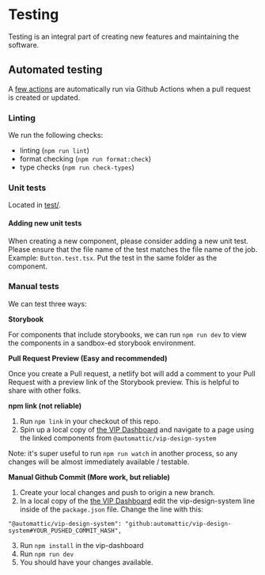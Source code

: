 # Testing

Testing is an integral part of creating new features and maintaining the software.

## Automated testing

A [few actions](https://github.com/Automattic/vip-design-system/tree/trunk/.github/workflows) are automatically run via Github Actions when a pull request is created or updated.

### Linting

We run the following checks:

- linting (`npm run lint`)
- format checking (`npm run format:check`)
- type checks (`npm run check-types`)

### Unit tests

Located in [test/](https://github.com/Automattic/vip-design-system/tree/trunk/test).

#### Adding new unit tests

When creating a new component, please consider adding a new unit test. Please ensure that the file name of the test matches the file name of the job. Example: `Button.test.tsx`. Put the test in the same folder as the component.

### Manual tests

We can test three ways:

**Storybook**

For components that include storybooks, we can run `npm run dev` to view the components in a sandbox-ed storybook environment.

**Pull Request Preview (Easy and recommended)**

Once you create a Pull request, a netlify bot will add a comment to your Pull Request with a preview link of the Storybook preview. This is helpful to share with other folks.

**npm link (not reliable)**

1. Run `npm link` in your checkout of this repo.
2. Spin up a local copy of [the VIP Dashboard](https://github.com/automattic/vip-dashboard) and navigate to a page using the linked components from `@automattic/vip-design-system`

Note: it's super useful to run `npm run watch` in another process, so any changes will be almost immediately available / testable.

**Manual Github Commit (More work, but reliable)**

1. Create your local changes and push to origin a new branch.
2. In a local copy of the [the VIP Dashboard](https://github.com/automattic/vip-dashboard) edit the vip-design-system line inside of the `package.json` file. Change the line with this:

```
"@automattic/vip-design-system": "github:automattic/vip-design-system#YOUR_PUSHED_COMMIT_HASH",
```

3. Run `npm install` in the vip-dashboard
4. Run `npm run dev`
5. You should have your changes available.

